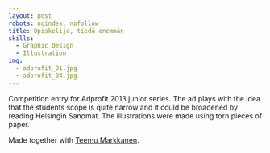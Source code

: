 ```yaml
---
layout: post
robots: noindex, nofollow
title: Opiskelija, tiedä enemmän
skills: 
  - Graphic Design
  - Illustration
img:
  - adprofit_01.jpg
  - adprofit_04.jpg
---
```


Competition entry for Adprofit 2013 junior series. The ad plays with the idea that the students scope is quite narrow and it could be broadened by reading Helsingin Sanomat. The illustrations were made using torn pieces of paper. 

Made together with [Teemu Markkanen](https://fi.linkedin.com/pub/teemu-markkanen/46/8ab/693).